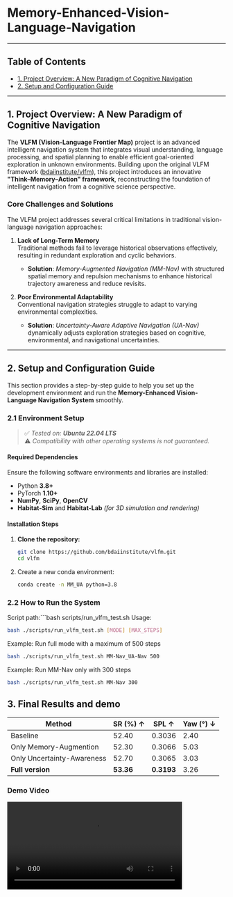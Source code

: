 # Memory-Enhanced-Vision-Language-Navigation

---

## Table of Contents

- [1. Project Overview: A New Paradigm of Cognitive Navigation](#1-project-overview-a-new-paradigm-of-cognitive-navigation)
- [2. Setup and Configuration Guide](#2-setup-and-configuration-guide)

---

## 1. Project Overview: A New Paradigm of Cognitive Navigation

The **VLFM (Vision-Language Frontier Map)** project is an advanced intelligent navigation system that integrates visual understanding, language processing, and spatial planning to enable efficient goal-oriented exploration in unknown environments. Building upon the original VLFM framework ([bdaiinstitute/vlfm](https://github.com/bdaiinstitute/vlfm.git)), this project introduces an innovative **"Think–Memory–Action" framework**, reconstructing the foundation of intelligent navigation from a cognitive science perspective.

### Core Challenges and Solutions

The VLFM project addresses several critical limitations in traditional vision-language navigation approaches:

1. **Lack of Long-Term Memory**  
   Traditional methods fail to leverage historical observations effectively, resulting in redundant exploration and cyclic behaviors.  
   - **Solution**: *Memory-Augmented Navigation (MM-Nav)* with structured spatial memory and repulsion mechanisms to enhance historical trajectory awareness and reduce revisits.

2. **Poor Environmental Adaptability**  
   Conventional navigation strategies struggle to adapt to varying environmental complexities.  
   - **Solution**: *Uncertainty-Aware Adaptive Navigation (UA-Nav)* dynamically adjusts exploration strategies based on cognitive, environmental, and navigational uncertainties.

---

## 2. Setup and Configuration Guide

This section provides a step-by-step guide to help you set up the development environment and run the **Memory-Enhanced Vision-Language Navigation System** smoothly.

### 2.1 Environment Setup

> ✅ *Tested on: **Ubuntu 22.04 LTS***  
> ⚠️ *Compatibility with other operating systems is not guaranteed.*

#### Required Dependencies

Ensure the following software environments and libraries are installed:

- Python **3.8+**
- PyTorch **1.10+**
- **NumPy**, **SciPy**, **OpenCV**
- **Habitat-Sim** and **Habitat-Lab** *(for 3D simulation and rendering)*

#### Installation Steps

1. **Clone the repository:**
   ```bash
   git clone https://github.com/bdaiinstitute/vlfm.git
   cd vlfm

2. Create a new conda environment:  
   ```bash
   conda create -n MM_UA python=3.8
### 2.2 How to Run the System
Script path:```bash scripts/run_vlfm_test.sh
Usage:
   ```bash
   bash ./scripts/run_vlfm_test.sh [MODE] [MAX_STEPS]
   ```
Example: Run full mode with a maximum of 500 steps

   ```bash
   bash ./scripts/run_vlfm_test.sh MM-Nav_UA-Nav 500
   ```
Example: Run MM-Nav only with 300 steps

   ```bash
   bash ./scripts/run_vlfm_test.sh MM-Nav 300
   ```

## 3. Final Results and demo
| Method                     | SR (%) ↑ | SPL ↑   | Yaw (°) ↓ |
|----------------------------|----------|---------|-----------|
| Baseline                   | 52.40    | 0.3036  | 2.40      |
| Only Memory-Augmention     | 52.30    | 0.3066  | 5.03      |
| Only Uncertainty-Awareness | 52.70    | 0.3065  | 3.03      |
| **Full version**           | **53.36**| **0.3193** | 3.26      |
### Demo Video
<video controls width="80%">
  <source src="demo.mp4" type="video/mp4">
</video>
